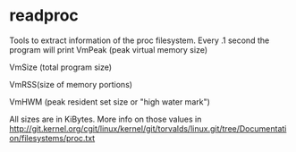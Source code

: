 readproc
========

Tools to extract information of the proc filesystem.
Every .1 second the program will print 
VmPeak (peak virtual memory size) 

VmSize (total program size) 

VmRSS(size of memory portions)

VmHWM (peak resident set size or "high water mark") 

All sizes are in KiBytes. 
More info on those values in 
http://git.kernel.org/cgit/linux/kernel/git/torvalds/linux.git/tree/Documentation/filesystems/proc.txt


